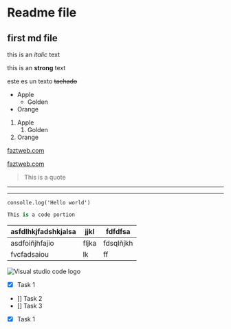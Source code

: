 <!--HTML comment -->

# Readme file
## first md file

this is an *italic* text

this is an **strong** text

este es un texto ~~tachado~~

<!-- Unordered list -->
* Apple
    * Golden
* Orange

1. Apple
    1. Golden
2. Orange

[faztweb.com](https://www.faztweb.com)

[faztweb.com](https://www.faztweb.com "Custom title")

> This is a quote

---
___

`consolle.log('Hello world')`

```python
This is a code portion
```

| asfdlhkjfadshkjalsa    | jjkl | fdfdfsa   |
|------------------------|------|-----------|
| asdfoiñjhfajio         | fljka| fdsqlñjkh |
| fvcfadsaiou            | lk   | ff        |

![Visual studio code logo](https://upload.wikimedia.org/wikipedia/commons/thumb/9/9a/Visual_Studio_Code_1.35_icon.svg/2048px-Visual_Studio_Code_1.35_icon.svg.png "Tatata")

<!-- Github markdown -->
* [x] Task 1
* [] Task 2
* [] Task 3
* [x] Task 1
